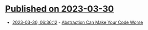 # [Published on 2023-03-30](index.md)

* [2023-03-30, 06:36:12](https://lobste.rs/s/uladgk/abstraction_can_make_your_code_worse) - [Abstraction Can Make Your Code Worse](https://www.youtube.com/watch?v=rQlMtztiAoA)
